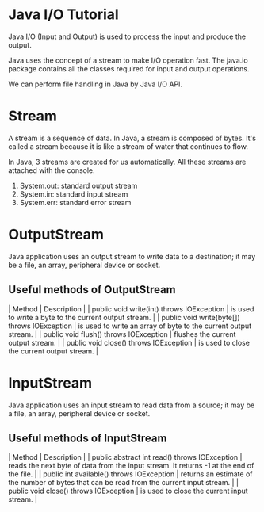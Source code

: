 # Java I/O Tutorial
Java I/O (Input and Output) is used to process the input and produce the output.

Java uses the concept of a stream to make I/O operation fast. The java.io package contains all the classes required for input and output operations.

We can perform file handling in Java by Java I/O API.

# Stream
A stream is a sequence of data. In Java, a stream is composed of bytes. It's called a stream because it is like a stream of water that continues to flow.

In Java, 3 streams are created for us automatically. All these streams are attached with the console.

1. System.out: standard output stream 
2. System.in: standard input stream
3. System.err: standard error stream

# OutputStream
Java application uses an output stream to write data to a destination; it may be a file, an array, peripheral device or socket.

## Useful methods of OutputStream
| Method |	Description |
| public void write(int) throws IOException |	is used to write a byte to the current output stream. |
| public void write(byte[]) throws IOException |	is used to write an array of byte to the current output stream. |
| public void flush() throws IOException |	flushes the current output stream. |
| public void close() throws IOException |	is used to close the current output stream. |


# InputStream
Java application uses an input stream to read data from a source; it may be a file, an array, peripheral device or socket.

## Useful methods of InputStream
| Method |	Description |
| public abstract int read() throws IOException |	reads the next byte of data from the input stream. It returns -1 at the end of the file. |
| public int available() throws IOException |	returns an estimate of the number of bytes that can be read from the current input stream. |
| public void close() throws IOException |	is used to close the current input stream. |

